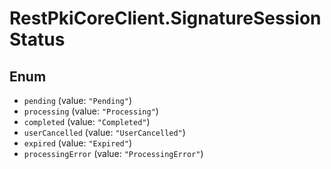 # RestPkiCoreClient.SignatureSessionStatus

## Enum

* `pending` (value: `"Pending"`)
* `processing` (value: `"Processing"`)
* `completed` (value: `"Completed"`)
* `userCancelled` (value: `"UserCancelled"`)
* `expired` (value: `"Expired"`)
* `processingError` (value: `"ProcessingError"`)
